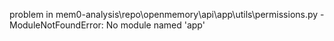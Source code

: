 problem in mem0-analysis\repo\openmemory\api\app\utils\permissions.py - ModuleNotFoundError: No module named 'app'
